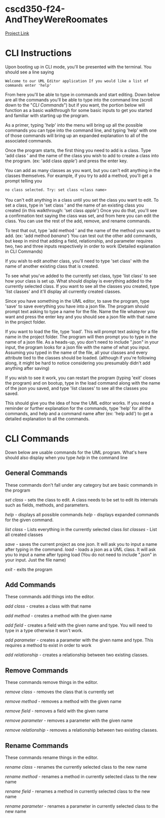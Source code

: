 
# cscd350-f24-AndTheyWereRoomates
[Project Link](https://github.com/hbarton2/cscd350-f24-AndTheyWereRoomates/tree/readMe)

# CLI Instructions
Upon booting up in CLI mode, you'll be presented with the terminal. You should see a line saying

`Welcome to our UML Editor application
If you would like a list of commands enter 'help'`

From here you'll be able to type in commands and start editing. Down below are all the commands you'll be able to type into the command line (scroll down to the "_CLI Commands_") but if you want, the portion below will function as a basic walkthrough for some basic inputs to get you started and familiar with starting up the program.

As a primer, typing '_help_' into the menu will bring up all the possible commands you can type into the command line, and typing 'help' with one of those commands will bring up an expanded explanation to all of the associated commands.

Once the program starts, the first thing you need to add is a class.
Type 'add class ' and the name of the class you wish to add to create a class into the program. (ex: 'add class _apple_') and press the enter key.

You can add as many classes as you want, but you can't edit anything in the classes themselves. For example, if you try to add a method, you'll get a prompt telling you

`no class selected. Try: set class <class name>
`
<br> <br>
You can't edit anything in a class until you set the class you want to edit. To set a class, type in 'set class ' and the name of an existing class you created (in this walkthrough: 'set class _apple_')
Once you do that, you'll see a confirmation text saying the class was set, and from here you can edit the class. You can use the rest of the add, remove, and rename commands.

To test that out, type 'add method ' and the name of the method you want to add. (ex: 'add method _banana_')
You can test out the other add commands, but keep in mind that adding a field, relationship, and parameter requires two, two and three inputs respectively in order to work (Detailed explanation in CLI Commands)

If you wish to edit another class, you'll need to type 'set class' with the name of another existing class that is created.

To see what you've added to the currently set class, type 'list class' to see how your class is set up.
What should display is everything added to the currently selected class.
If you want to see all the classes you created, type 'list classes' and it'll display all currently created classes.

Since you have something in the UML editor, to save the program, type 'save' to save everything you have into a json file.
The program should prompt text asking to type a name for the file. Name the file whatever you want and press the enter key and you should see a json file with that name in the project folder.

If you want to load the file, type 'load'. This will prompt text asking for a file name in the project folder. The program will then prompt you to type in the name of a json file.
As a heads-up, you don't need to include ".json" in your input, the program looks for a json file with the name of what you input.
Assuming you typed in the name of the file, all your classes and every attribute tied to the classes should be loaded. (although if you're following along, it might be hard to notice considering you presumably didn't add anything after saving)

If you wish to see it work, you can restart the program (typing 'exit' closes the program) and on bootup, type in the load command along with the name of the json you saved, and type 'list classes' to see all the classes you saved.

This should give you the idea of how the UML editor works. If you need a reminder or further explanation for the commands, type 'help' for all the commands, and help and a command name after (ex: 'help add') to get a detailed explanation to all the commands.

# CLI Commands
Down below are usable commands for the UML program. What's here should also display when you type _help_ in the command line
## General Commands
These commands don't fall under any category but are basic commands in the program

_set class <class name>_ - sets the class to edit. A class needs to be set to edit its internals such as fields, methods, and parameters.

_help_ - displays all possible commands
_help <command>_ - displays expanded commands for the given command.

_list class_ - Lists everything in the currently selected class
_list classes_ - List all created classes

_save_  - saves the current project as one json. It will ask you to input a name after typing in the command.
_load_ - loads a json as a UML class. It will ask you to input a name after typing load (You do not need to include ".json" in your input. Just the file name)

_exit_ - exits the program

## Add Commands
These commands add things into the editor.

_add class <name>_ - creates a class with that name

_add method <name>_ - creates a method with the given name

_add field <name> <type>_ - creates a field with the given name and type. You will need to type in a type otherwise it won't work.

_add parameter <existing method> <name> <type>_ - creates a parameter with the given name and type. This requires a method to exist in order to work

_add relationship <existing class name> <different existing class name>_ - creates a relationship between two existing classes.

## Remove Commands
These commands remove things in the editor.

_remove class_ - removes the class that is currently set

_remove method <name>_ - removes a method with the given name

_remove field <name>_ - removes a field with the given name

_remove parameter <existing method> <name>_ - removes a parameter with the given name

_remove relationship <existing class name> <different existing class name>_ -  removes a relationship between two existing classes.

## Rename Commands
These commands rename things in the editor.

_rename class <old name> <new name>_ - renames the currently selected class to the new name

_rename method <existing method> <new name>_ - renames a method in currently selected class to the new name

_rename field <existing field> <new name> <new typ >_ - renames a method in currently selected class to the new name

_rename parameter <existing method> <existing parameter > <new name> <new type >_ - renames a parameter in currently selected class to the new name


